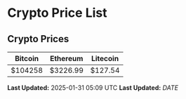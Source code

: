 # Crypto Price List

## Crypto Prices
| Bitcoin | Ethereum | Litecoin |
| ------- | -------- | -------- |
| $104258 | $3226.99 | $127.54 |
**Last Updated:** 2025-01-31 05:09 UTC
**Last Updated:** $DATE$
